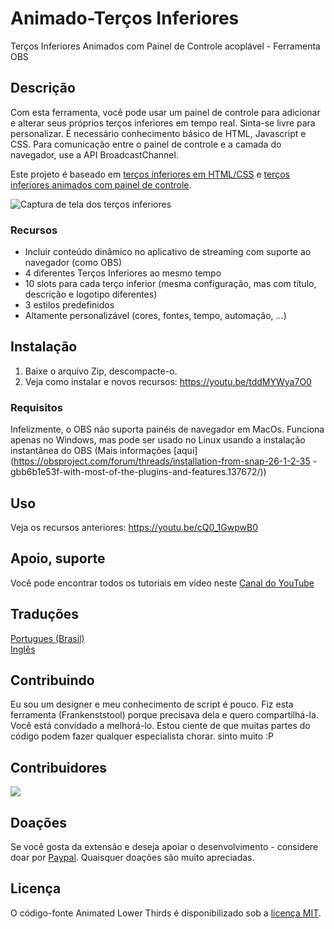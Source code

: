 # Animado-Terços Inferiores

Terços Inferiores Animados com Painel de Controle acoplável - Ferramenta OBS

## Descrição

Com esta ferramenta, você pode usar um painel de controle para adicionar e alterar seus próprios terços inferiores em tempo real. Sinta-se livre para personalizar. É necessário conhecimento básico de HTML, Javascript e CSS.
Para comunicação entre o painel de controle e a camada do navegador, use a API BroadcastChannel.

Este projeto é baseado em [terços inferiores em HTML/CSS](https://obsproject.com/forum/resources/lower-thirds-in-html-css.928/) e [terços inferiores animados com painel de controle](https://obsproject.com/forum/resources/animated-lower-thirds-with-control-panel.922/).

![Captura de tela dos terços inferiores](https://obsproject.com/forum/attachments/screen-jpg.61515/)

### Recursos

- Incluir conteúdo dinâmico no aplicativo de streaming com suporte ao navegador (como OBS)
- 4 diferentes Terços Inferiores ao mesmo tempo
- 10 slots para cada terço inferior (mesma configuração, mas com título, descrição e logotipo diferentes)
- 3 estilos predefinidos
- Altamente personalizável (cores, fontes, tempo, automação, ...)

## Instalação

1. Baixe o arquivo Zip, descompacte-o.
2. Veja como instalar e novos recursos: https://youtu.be/tddMYWya7O0

### Requisitos

Infelizmente, o OBS não suporta painéis de navegador em MacOs. Funciona apenas no Windows, mas pode ser usado no Linux usando a instalação instantânea do OBS (Mais informações [aqui](https://obsproject.com/forum/threads/installation-from-snap-26-1-2-35 -gbb6b1e53f-with-most-of-the-plugins-and-features.137672/))

## Uso

Veja os recursos anteriores: https://youtu.be/cQ0_1GwpwB0

## Apoio, suporte

Você pode encontrar todos os tutoriais em vídeo neste [Canal do YouTube](https://www.youtube.com/channel/UCUYiOIl-DHn8B1eRzUfDyyw)

## Traduções

[Portugues (Brasil)](https://github.com/eudanielhenrique/Animated-Lower-Thirds/tree/tradu%C3%A7%C3%A3o-pt-br)</br>
[Inglês](https://github.com/noeal-dac/Animated-Lower-Thirds)

## Contribuindo

Eu sou um designer e meu conhecimento de script é pouco. Fiz esta ferramenta (Frankenststool) porque precisava dela e quero compartilhá-la. Você está convidado a melhorá-lo. Estou ciente de que muitas partes do código podem fazer qualquer especialista chorar. sinto muito :P

## Contribuidores

<a href="https://github.com/brasilapi/cep-promise/graphs/contributors"><img src="https://contrib.rocks/image?repo=noeal-dac/Animated-Lower-Thirds" /></a>

## Doações

Se você gosta da extensão e deseja apoiar o desenvolvimento - considere doar por [Paypal](https://paypal.me/noealdac). Quaisquer doações são muito apreciadas.

## Licença

O código-fonte Animated Lower Thirds é disponibilizado sob a [licença MIT](https://github.com/noeal-dac/Animated-Lower-Thrids/blob/master/LICENSE).
